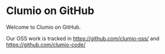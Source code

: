 # Clumio on GitHub

Welcome to Clumio on GitHub.

Our OSS work is tracked in https://github.com/clumio-oss/ and https://github.com/clumio-code/
